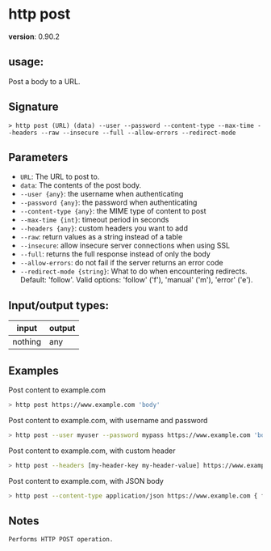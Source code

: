 # http post

**version**: 0.90.2

## **usage**:

Post a body to a URL.

## Signature

`> http post (URL) (data) --user --password --content-type --max-time --headers --raw --insecure --full --allow-errors --redirect-mode`

## Parameters

- `URL`: The URL to post to.
- `data`: The contents of the post body.
- `--user {any}`: the username when authenticating
- `--password {any}`: the password when authenticating
- `--content-type {any}`: the MIME type of content to post
- `--max-time {int}`: timeout period in seconds
- `--headers {any}`: custom headers you want to add
- `--raw`: return values as a string instead of a table
- `--insecure`: allow insecure server connections when using SSL
- `--full`: returns the full response instead of only the body
- `--allow-errors`: do not fail if the server returns an error code
- `--redirect-mode {string}`: What to do when encountering redirects. Default: 'follow'. Valid options: 'follow' ('f'), 'manual' ('m'), 'error' ('e').

## Input/output types:

| input   | output |
| ------- | ------ |
| nothing | any    |

## Examples

Post content to example.com

```bash
> http post https://www.example.com 'body'
```

Post content to example.com, with username and password

```bash
> http post --user myuser --password mypass https://www.example.com 'body'
```

Post content to example.com, with custom header

```bash
> http post --headers [my-header-key my-header-value] https://www.example.com
```

Post content to example.com, with JSON body

```bash
> http post --content-type application/json https://www.example.com { field: value }
```

## Notes

```text
Performs HTTP POST operation.
```
